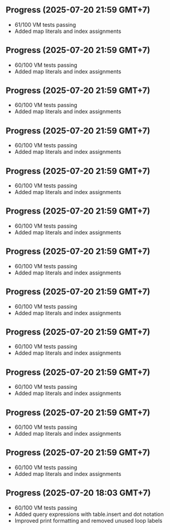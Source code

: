 ## Progress (2025-07-20 21:59 GMT+7)
- 61/100 VM tests passing
- Added map literals and index assignments

## Progress (2025-07-20 21:59 GMT+7)
- 60/100 VM tests passing
- Added map literals and index assignments

## Progress (2025-07-20 21:59 GMT+7)
- 60/100 VM tests passing
- Added map literals and index assignments

## Progress (2025-07-20 21:59 GMT+7)
- 60/100 VM tests passing
- Added map literals and index assignments

## Progress (2025-07-20 21:59 GMT+7)
- 60/100 VM tests passing
- Added map literals and index assignments

## Progress (2025-07-20 21:59 GMT+7)
- 60/100 VM tests passing
- Added map literals and index assignments

## Progress (2025-07-20 21:59 GMT+7)
- 60/100 VM tests passing
- Added map literals and index assignments

## Progress (2025-07-20 21:59 GMT+7)
- 60/100 VM tests passing
- Added map literals and index assignments

## Progress (2025-07-20 21:59 GMT+7)
- 60/100 VM tests passing
- Added map literals and index assignments

## Progress (2025-07-20 21:59 GMT+7)
- 60/100 VM tests passing
- Added map literals and index assignments

## Progress (2025-07-20 21:59 GMT+7)
- 60/100 VM tests passing
- Added map literals and index assignments

## Progress (2025-07-20 21:59 GMT+7)
- 60/100 VM tests passing
- Added map literals and index assignments

## Progress (2025-07-20 18:03 GMT+7)
- 60/100 VM tests passing
- Added query expressions with table.insert and dot notation
- Improved print formatting and removed unused loop labels
